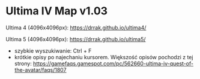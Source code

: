 # Ultima IV Map v1.03
Ultima 4 (4096x4096px): https://drrak.github.io/ultima4/

Ultima 5 (4096x4096px): https://drrak.github.io/ultima5/
 - szybkie wyszukiwanie: Ctrl + F
 - krótkie opisy po najechaniu kursorem. Większość opisów pochodzi z tej strony: https://gamefaqs.gamespot.com/pc/562660-ultima-iv-quest-of-the-avatar/faqs/1807
